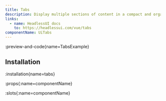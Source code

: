 ```yaml
---
title: Tabs
description: Display multiple sections of content in a compact and organized manner, allowing users to switch between them easily
links:
  - name: HeadlessUI docs
    to: https://headlessui.com/vue/tabs
componentName: UiTabs
---
```


:preview-and-code{name=TabsExample}

## Installation

:installation{name=tabs}

:props{:name=componentName}

:slots{:name=componentName}

